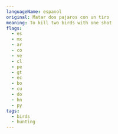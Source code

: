 ```yaml
---
languageName: espanol
original: Matar dos pajaros con un tiro
meaning: To kill two birds with one shot
flags:
  - es
  - mx
  - ar
  - co
  - ve
  - cl
  - pe
  - gt
  - ec
  - bo
  - cu
  - do
  - hn
  - py
tags:
  - birds
  - hunting
---
```

